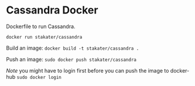 # Cassandra Docker

Dockerfile to run Cassandra.

`docker run stakater/cassandra`

Build an image:
`docker build -t stakater/cassandra .`

Push an image:
`sudo docker push stakater/cassandra`

_Note_ you might have to login first before you can push the image to docker-hub `sudo docker login`

